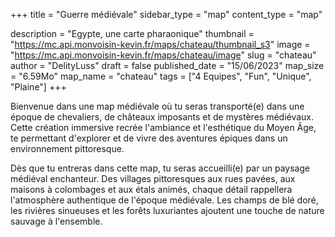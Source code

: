 +++
title = "Guerre médiévale"
sidebar_type = "map"
content_type = "map"

description = "Egypte, une carte pharaonique"
thumbnail = "https://mc.api.monvoisin-kevin.fr/maps/chateau/thumbnail_s3"
image = "https://mc.api.monvoisin-kevin.fr/maps/chateau/image"
slug = "chateau"
author = "DelityLuss"
draft = false
published_date = "15/06/2023"
map_size = "6.59Mo"
map_name = "chateau"
tags = ["4 Equipes", "Fun", "Unique", "Plaine"]
+++


Bienvenue dans une map médiévale où tu seras transporté(e) dans une époque de chevaliers, de châteaux imposants et de mystères médiévaux. Cette création immersive recrée l'ambiance et l'esthétique du Moyen Âge, te permettant d'explorer et de vivre des aventures épiques dans un environnement pittoresque.

Dès que tu entreras dans cette map, tu seras accueilli(e) par un paysage médiéval enchanteur. Des villages pittoresques aux rues pavées, aux maisons à colombages et aux étals animés, chaque détail rappellera l'atmosphère authentique de l'époque médiévale. Les champs de blé doré, les rivières sinueuses et les forêts luxuriantes ajoutent une touche de nature sauvage à l'ensemble.